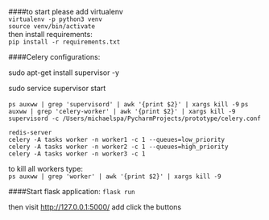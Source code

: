 
####to start please add virtualenv    
`virtualenv -p python3 venv`  
`source venv/bin/activate`  
then install requirements:  
`pip install -r requirements.txt`  

####Celery configurations:  

sudo apt-get install supervisor -y 

sudo service supervisor start

`ps auxww | grep 'supervisord' | awk '{print $2}' | xargs kill -9`
`ps auxww | grep 'celery-worker' | awk '{print $2}' | xargs kill -9`
`supervisord -c /Users/michaelspa/PycharmProjects/prototype/celery.conf`

`redis-server`  
`celery -A tasks worker -n worker1 -c 1 --queues=low_priority`  
`celery -A tasks worker -n worker2 -c 1 --queues=high_priority`    
`celery -A tasks worker -n worker3 -c 1`   

to kill all workers type:  
`ps auxww | grep 'worker' | awk '{print $2}' | xargs kill -9`

####Start flask application:
`flask run`

then visit http://127.0.0.1:5000/ add click the buttons